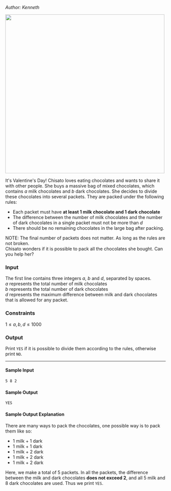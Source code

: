 *Author: Kenneth*

<img src="https://s3.amazonaws.com/hr-assets/0/1664712729-66a5504d95-image.jpg" width="500" />

It's Valentine's Day! Chisato loves eating chocolates and wants to share it with other people. She buys a massive bag of mixed chocolates, which contains $a$ milk chocolates and $b$ dark chocolates. She decides to divide these chocolates into several packets. They are packed under the following rules:
<ul>
	<li>
		Each packet must have <strong>at least 1 milk chocolate and 1 dark chocolate</strong>
	</li>
	<li>
		The difference between the number of milk chocolates and the number of dark chocolates in a single packet must not be more than <i>d</i>
	</li>
	<li>
		There should be no remaining chocolates in the large bag after packing.
	</li>
</ul>

NOTE: The final number of packets does not matter. As long as the rules are not broken. <br />
Chisato wonders if it is possible to pack all the chocolates she bought. Can you help her?
<br />

### Input
The first line contains three integers $a$, $b$ and $d$, separated by spaces.<br />
$a$ represents the total number of milk chocolates<br />
$b$ represents the total number of dark chocolates<br />
$d$ represents the maximum difference between milk and dark chocolates that is allowed for any packet.

### Constraints
$1 \leq a, b, d \leq 1000$<br />

### Output
Print `YES` if it is possible to divide them according to the rules, otherwise print `NO`.
<hr />

#### Sample Input
```
5 8 2
```

#### Sample Output
```
YES
```

#### Sample Output Explanation
There are many ways to pack the chocolates, one possible way is to pack them like so:<br />
<ul>
	<li>1 milk + 1 dark</li>
	<li>1 milk + 1 dark</li>
	<li>1 milk + 2 dark</li>
	<li>1 milk + 2 dark</li>
	<li>1 milk + 2 dark</li>
</ul>

Here, we make a total of 5 packets. In all the packets, the difference between the milk and dark chocolates <strong>does not exceed 2</strong>, and all 5 milk and 8 dark chocolates are used. Thus we print `YES`.